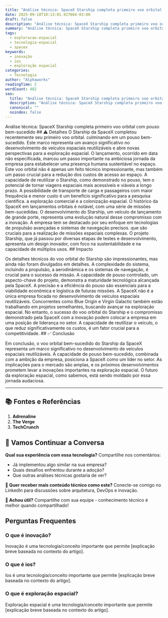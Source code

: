 ```yaml
---
title: "Análise técnica: SpaceX Starship completa primeiro voo orbital com pouso bem-sucedido"
date: 2025-09-18T10:13:01.927684-03:00
draft: false
description: "Análise técnica: SpaceX Starship completa primeiro voo orbital com pouso bem-sucedido  ⚠️ Detalhes O Starship da SpaceX completou recentemente seu primeiro v..."
summary: "Análise técnica: SpaceX Starship completa primeiro voo orbital com pouso bem-sucedido  ⚠️ Detalhes O Starship da SpaceX completou recentemente seu primeiro v..."
tags:
  - exploracao-espacial
  - tecnologia-espacial
  - spacex
keywords:
  - inovação
  - ios
  - exploração espacial
categories:
  - Tecnologia
author: "Alphaworks"
readingTime: 2
wordCount: 482
seo:
  title: "Análise técnica: SpaceX Starship completa primeiro voo orbital com pouso bem-sucedido"
  description: "Análise técnica: SpaceX Starship completa primeiro voo orbital com pouso bem-sucedido  ⚠️ Detalhes O Starship da SpaceX completou recentemente seu primeiro v..."
  canonical: ""
  noindex: false
---
```


Análise técnica: SpaceX Starship completa primeiro voo orbital com pouso bem-sucedido ## ⚠️ Detalhes O Starship da SpaceX completou recentemente seu primeiro voo orbital. culminando em um pouso bem-sucedido. Este marco representa um avanço significativo no desenvolvimento de veículos espaciais reutilizáveis e abre novas perspectivas para a exploração espacial. O lançamento, ocorrido em data não especificada, marcou um passo importante na ambiciosa jornada da empresa para estabelecer uma presença humana sustentável no espaço. Este voo orbital não é apenas um feito técnico impressionante, mas também um passo crucial para a redução dos custos de acesso ao espaço. A capacidade de reutilizar o Starship, como demonstrado no pouso, tem o potencial de tornar viagens espaciais mais acessíveis e viáveis a longo prazo. A possibilidade de transporte de carga e passageiros com maior frequência e menor custo é um benefício significativo para a pesquisa científica. a exploração comercial e a colonização espacial. O histórico da SpaceX em lançamentos orbitais é notável, com uma série de missões bem-sucedidas. O desenvolvimento do Starship, um veículo de lançamento de grande porte, representa uma evolução natural desse compromisso com a inovação. A empresa tem se destacado por seu enfoque em tecnologias de propulsão avançadas e sistemas de navegação precisos. que são cruciais para a realização de missões espaciais complexas. O projeto Starship, que já passou por diversas etapas de testes e desenvolvimento, apresenta um design inovador, com foco na sustentabilidade e na capacidade de múltiplos usos. ## Impacto

Os detalhes técnicos do voo orbital do Starship são impressionantes, mas ainda não foram divulgados em detalhes. A complexidade do sistema, incluindo a propulsão, a aerodinâmica e os sistemas de navegação, é crucial para o sucesso da missão. A capacidade de pouso controlado, um aspecto-chave do projeto, demonstra a maturidade tecnológica alcançada pela SpaceX. A precisão e a eficiência do pouso são essenciais para a viabilidade econômica e logística de futuras missões. A SpaceX não é a única empresa focada no desenvolvimento de veículos espaciais reutilizáveis. Concorrentes como Blue Origin e Virgin Galactic também estão trabalhando em projetos semelhantes, buscando avançar na exploração espacial. No entanto, o sucesso do voo orbital do Starship e o compromisso demonstrado pela SpaceX com a inovação podem colocar a empresa em uma posição de liderança no setor. A capacidade de reutilizar o veículo, o que reduz significativamente os custos, é um fator crucial para a competitividade. ## ✅ Conclusão

Em conclusão, o voo orbital bem-sucedido do Starship da SpaceX representa um marco significativo no desenvolvimento de veículos espaciais reutilizáveis. A capacidade de pouso bem-sucedido, combinada com a ambição da empresa, posiciona a SpaceX como um líder no setor. As implicações para o mercado são amplas, e os próximos desenvolvimentos prometem levar a inovações importantes na exploração espacial. O futuro da exploração espacial, como sabemos, está sendo moldado por essa jornada audaciosa.

---

## 📚 Fontes e Referências

1. **Adrenaline**
2. **The Verge**
3. **TechCrunch**

## 💬 Vamos Continuar a Conversa

**Qual sua experiência com essa tecnologia?** Compartilhe nos comentários:
- Já implementou algo similar na sua empresa?
- Quais desafios enfrentou durante a adoção?
- Que outras análises técnicas gostaria de ver?

**📧 Quer receber mais conteúdo técnico como este?** 
Conecte-se comigo no LinkedIn para discussões sobre arquitetura, DevOps e inovação.

**🔄 Achou útil?** Compartilhe com sua equipe - conhecimento técnico é melhor quando compartilhado!


## Perguntas Frequentes

### O que é inovação?

Inovação é uma tecnologia/conceito importante que permite [explicação breve baseada no contexto do artigo].

### O que é ios?

Ios é uma tecnologia/conceito importante que permite [explicação breve baseada no contexto do artigo].

### O que é exploração espacial?

Exploração espacial é uma tecnologia/conceito importante que permite [explicação breve baseada no contexto do artigo].


